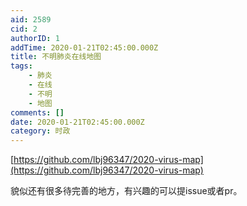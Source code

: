 ```yaml
---
aid: 2589
cid: 2
authorID: 1
addTime: 2020-01-21T02:45:00.000Z
title: 不明肺炎在线地图
tags:
    - 肺炎
    - 在线
    - 不明
    - 地图
comments: []
date: 2020-01-21T02:45:00.000Z
category: 时政
---
```


[https://github.com/lbj96347/2020-virus-map](https://github.com/lbj96347/2020-virus-map)

貌似还有很多待完善的地方，有兴趣的可以提issue或者pr。
